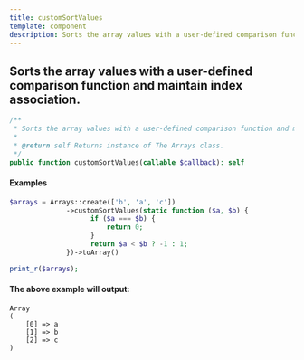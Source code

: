 ```yaml
---
title: customSortValues
template: component
description: Sorts the array values with a user-defined comparison function and maintain index association.
---
```


<h2 class="font-normal text-lg">
Sorts the array values with a user-defined comparison function and maintain index association.
</h2>

```php
/**
 * Sorts the array values with a user-defined comparison function and maintain index association.
 *
 * @return self Returns instance of The Arrays class.
 */
public function customSortValues(callable $callback): self
```

#### Examples

```php
$arrays = Arrays::create(['b', 'a', 'c'])
              ->customSortValues(static function ($a, $b) {
                    if ($a === $b) {
                        return 0;
                    }
                    return $a < $b ? -1 : 1;
              })->toArray()

print_r($arrays);
```

#### The above example will output:

```text
Array
(
    [0] => a
    [1] => b
    [2] => c
)
```
